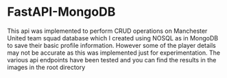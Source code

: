 # FastAPI-MongoDB
This api was implemented to perform CRUD operations on Manchester United team squad database which I created using NOSQL as in MongoDB to save their basic profile information. However some of the player details may not be accurate as this was implemented just for experimentation. The various api endpoints have been tested and you can find the results in the images in the root directory

